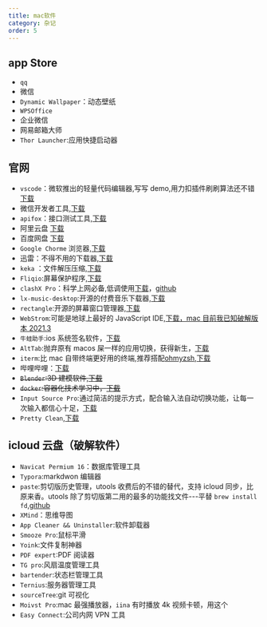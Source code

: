 ```yaml
---
title: mac软件
category: 杂记
order: 5
---
```


## app Store

- `qq`
- 微信
- `Dynamic Wallpaper`：动态壁纸
- `WPSOffice`
- 企业微信
- 网易邮箱大师
- `Thor Launcher`:应用快捷启动器

## 官网

- `vscode`：微软推出的轻量代码编辑器,写写 demo,用力扣插件刷刷算法还不错[下载](https://code.visualstudio.com/)
- 微信开发者工具,[下载](https://developers.weixin.qq.com/miniprogram/dev/devtools/download.html)
- `apifox`：接口测试工具,[下载](https://www.apifox.cn/)
- 阿里云盘 [下载](https://www.aliyundrive.com/)
- 百度网盘 [下载](https://pan.baidu.com/download#pan)
- `Google Chorme` 浏览器,[下载](https://www.google.cn/intl/zh-CN/chrome/)
- 迅雷：不得不用的下载器,[下载](https://www.xunlei.com/)
- `keka` ：文件解压压缩,[下载](https://www.keka.io/zh-cn/)
- `Fliqio`:屏幕保护程序,[下载](https://fliqlo.com/screensaver/)
- `clashX Pro`：科学上网必备,低调使用[下载](https://install.appcenter.ms/users/clashx/apps/clashx-pro/distribution_groups/public)，[github](https://github.com/yichengchen/clashX)
- `lx-music-desktop`:开源的付费音乐下载器,[下载](https://github.com/lyswhut/lx-music-desktop)
- `rectangle`:开源的屏幕窗口管理器,[下载](https://github.com/rxhanson/Rectangle)
- `WebStrom`:可能是地球上最好的 JavaScript IDE,[下载，mac 目前我已知破解版本 2021.3](https://www.jetbrains.com/zh-cn/webstorm/download/other.html)
- `牛蛙助手`:ios 系统签名软件，[下载](https://ios222.com/)
- `AltTab`:抛弃原有 macos 屎一样的应用切换，获得新生，[下载](https://github.com/lwouis/alt-tab-macos)
- `iterm`:比 mac 自带终端更好用的终端,推荐搭配[ohmyzsh](https://github.com/ohmyzsh/ohmyzsh),[下载](https://iterm2.com/downloads.html)
- 哔哩哔哩：[下载](https://app.bilibili.com/)
- ~~`Blender`:3D 建模软件,[下载](https://www.blender.org/download/)~~
- ~~`docker`:容器化技术学习中，[下载](https://www.docker.com/)~~
- `Input Source Pro`:通过简洁的提示方式，配合输入法自动切换功能，让每一次输入都信心十足，[下载](https://inputsource.pro/zh-CN)
- `Pretty Clean`,[下载](https://www.prettyclean.cc/zh)

## icloud 云盘（破解软件）

- `Navicat Permium 16`：数据库管理工具
- `Typora`:markdwon 编辑器
- `paste`:剪切版历史管理，utools 收费后的不错的替代，支持 icloud 同步，比原来香。utools 除了剪切版第二用的最多的功能找文件---平替 `brew install fd`,[github](https://github.com/sharkdp/fd)
- `XMind`：思维导图
- `App Cleaner && Uninstaller`:软件卸载器
- `Smooze Pro`:鼠标平滑
- `Yoink`:文件复制神器
- `PDF expert`:PDF 阅读器
- `TG pro`:风扇温度管理工具
- `bartender`:状态栏管理工具
- `Ternius`:服务器管理工具
- `sourceTree`:git 可视化
- `Moivst Pro`:mac 最强播放器，`iina` 有时播放 4k 视频卡顿，用这个
- `Easy Connect`:公司内网 VPN 工具
